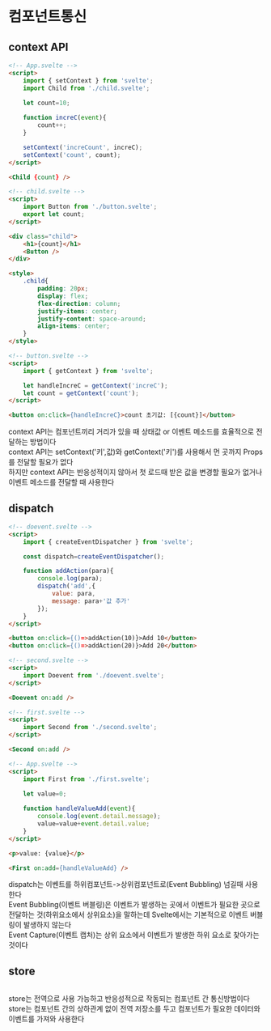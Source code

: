 # 컴포넌트통신

## context API
```html
<!-- App.svelte -->
<script>
	import { setContext } from 'svelte';
	import Child from './child.svelte';
	
	let count=10;

	function increC(event){
		count++;
	}

	setContext('increCount', increC);
	setContext('count', count);
</script>

<Child {count} />

<!-- child.svelte -->
<script>
	import Button from './button.svelte';
	export let count;
</script>

<div class="child">
	<h1>{count}</h1>
	<Button />
</div>

<style>
	.child{
		padding: 20px;
		display: flex;
		flex-direction: column;
		justify-items: center;
		justify-content: space-around;
		align-items: center;
	}
</style>

<!-- button.svelte -->
<script>
    import { getContext } from 'svelte';

    let handleIncreC = getContext('increC');
    let count = getContext('count');
</script>

<button on:click={handleIncreC}>count 초기값: [{count}]</button>
```
context API는 컴포넌트끼리 거리가 있을 때 상태값 or 이벤트 메소드를 효율적으로 전달하는 방법이다   
context API는 setContext('키',값)와 getContext('키')를 사용해서 먼 곳까지 Props를 전달할 필요가 없다   
하지만 context API는 반응성적이지 않아서 첫 로드때 받은 값을 변경할 필요가 없거나 이벤트 메소드를 전달할 때 사용한다   

## dispatch
```html
<!-- doevent.svelte -->
<script>
    import { createEventDispatcher } from 'svelte';

    const dispatch=createEventDispatcher();

    function addAction(para){
        console.log(para);
        dispatch('add',{
            value: para,
            message: para+'값 추가'
        });
    }
</script>

<button on:click={()=>addAction(10)}>Add 10</button>
<button on:click={()=>addAction(20)}>Add 20</button>

<!-- second.svelte -->
<script>
	import Doevent from './doevent.svelte';
</script>

<Doevent on:add />

<!-- first.svelte -->
<script>
	import Second from './second.svelte';
</script>

<Second on:add />

<!-- App.svelte -->
<script>
	import First from './first.svelte';
	
	let value=0;

	function handleValueAdd(event){
		console.log(event.detail.message);
		value=value+event.detail.value;
	}
</script>

<p>value: {value}</p>

<First on:add={handleValueAdd} />
```
dispatch는 이벤트를 하위컴포넌트->상위컴포넌트로(Event Bubbling) 넘길때 사용한다   
Event Bubbling(이벤트 버블링)은 이벤트가 발생하는 곳에서 이벤트가 필요한 곳으로 전달하는 것(하위요소에서 상위요소)을 말하는데 Svelte에서는 기본적으로 이벤트 버블링이 발생하지 않는다   
Event Capture(이벤트 캡처)는 상위 요소에서 이벤트가 발생한 하위 요소로 찾아가는 것이다   

## store
```html

```
store는 전역으로 사용 가능하고 반응성적으로 작동되는 컴포넌트 간 통신방법이다   
store는 컴포넌트 간의 상하관계 없이 전역 저장소를 두고 컴포넌트가 필요한 데이터와 이벤트를 가져와 사용한다   
